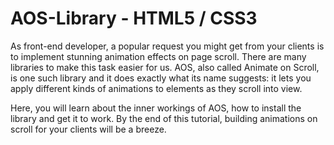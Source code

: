 # AOS-Library - HTML5 / CSS3

As front-end developer, a popular request you might get from your clients is to implement stunning animation effects on page scroll. There are many libraries to make this task easier for us. AOS, also called Animate on Scroll, is one such library and it does exactly what its name suggests: it lets you apply different kinds of animations to elements as they scroll into view.

Here, you will learn about the inner workings of AOS, how to install the library and get it to work. By the end of this tutorial, building animations on scroll for your clients will be a breeze.
